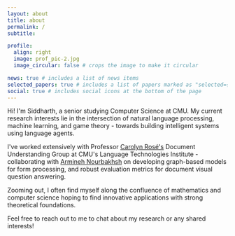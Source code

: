 ```yaml
---
layout: about
title: about
permalink: /
subtitle: 

profile:
  align: right
  image: prof_pic-2.jpg
  image_circular: false # crops the image to make it circular

news: true # includes a list of news items
selected_papers: true # includes a list of papers marked as "selected={true}"
social: true # includes social icons at the bottom of the page
---
```


Hi! I'm Siddharth, a senior studying Computer Science at CMU. My current research interests lie in the intersection of natural language processing, machine learning, and game theory - towards building intelligent systems using language agents. 

I've worked extensively with Professor [Carolyn Rosé's][rose] Document Understanding Group at CMU's Language Technologies Institute - collaborating with [Armineh Nourbakhsh][nourbakhsh] on developing graph-based models for form processing, and robust evaluation metrics for document visual question answering. 

Zooming out, I often find myself along the confluence of mathematics and computer science hoping to find innovative applications with strong theoretical foundations.

Feel free to reach out to me to chat about my research or any shared interests!

[rose]: https://cp3a.github.io/
[nourbakhsh]: https://www.linkedin.com/in/armineh-nourbakhsh/